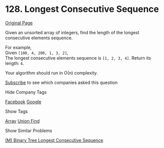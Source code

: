# 128. Longest Consecutive Sequence

[Original Page](https://leetcode.com/problems/longest-consecutive-sequence/)

Given an unsorted array of integers, find the length of the longest consecutive elements sequence.

For example,  
Given `[100, 4, 200, 1, 3, 2]`,  
The longest consecutive elements sequence is `[1, 2, 3, 4]`. Return its length: `4`.

Your algorithm should run in O(_n_) complexity.

<div>

[Subscribe](/subscribe/) to see which companies asked this question

</div>

<div>

<div id="company_tags" class="btn btn-xs btn-warning">Hide Company Tags</div>

<span class="hidebutton" style="display: inline;">[Facebook](/company/facebook/) [Google](/company/google/)</span></div>

<div>

<div id="tags" class="btn btn-xs btn-warning">Show Tags</div>

<span class="hidebutton">[Array](/tag/array/) [Union Find](/tag/union-find/)</span></div>

<div>

<div id="similar" class="btn btn-xs btn-warning">Show Similar Problems</div>

<span class="hidebutton">[(M) Binary Tree Longest Consecutive Sequence](/problems/binary-tree-longest-consecutive-sequence/)</span></div>